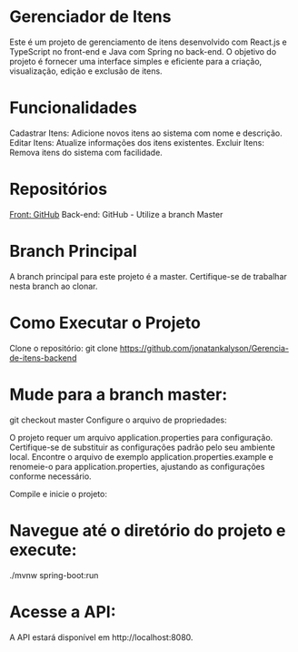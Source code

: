 # Gerenciador de Itens
Este é um projeto de gerenciamento de itens desenvolvido com React.js e TypeScript no front-end e Java com Spring no back-end. O objetivo do projeto é fornecer uma interface simples e eficiente para a criação, visualização, edição e exclusão de itens.

# Funcionalidades
Cadastrar Itens: Adicione novos itens ao sistema com nome e descrição.
Editar Itens: Atualize informações dos itens existentes.
Excluir Itens: Remova itens do sistema com facilidade.

# Repositórios
[Front: GitHub](https://github.com/jonatankalyson/Gerencia-de-itens)
Back-end: GitHub - Utilize a branch Master

# Branch Principal
A branch principal para este projeto é a master. Certifique-se de trabalhar nesta branch ao clonar.

# Como Executar o Projeto
Clone o repositório:
git clone https://github.com/jonatankalyson/Gerencia-de-itens-backend

# Mude para a branch master:
git checkout master
Configure o arquivo de propriedades:

O projeto requer um arquivo application.properties para configuração. Certifique-se de substituir as configurações padrão pelo seu ambiente local. Encontre o arquivo de exemplo application.properties.example e renomeie-o para application.properties, ajustando as configurações conforme necessário.

Compile e inicie o projeto:

# Navegue até o diretório do projeto e execute:
./mvnw spring-boot:run

# Acesse a API:

A API estará disponível em http://localhost:8080.
